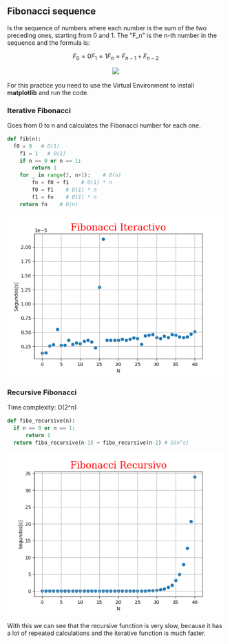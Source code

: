 ## Fibonacci sequence

Is the sequence of numbers where each number is the sum of the two preceding ones, starting from 0 and 1. The "F_n" is the n-th number in the sequence and the formula is:

```math
F_0 = 0
F_1 = 1

F_n = F_{n-1} + F_{n-2}
```

<p align="center">
  <img src="https://user-images.githubusercontent.com/6312342/165682339-436a19de-994d-4366-ae0a-bb533000af22.png">
</p>

For this practice you need to use the Virtual Environment to install **matplotlib** and run the code.

### Iterative Fibonacci

Goes from 0 to n and calculates the Fibonacci number for each one.

```python
def fib(n):
  f0 = 0   # O(1)
    f1 = 1   # O(1)
    if n == 0 or n == 1:
        return 1
    for _ in range(2, n+1):    # O(n)
        fn = f0 + f1    # O(1) * n
        f0 = f1    # O(1) * n
        f1 = fn    # O(1) * n
    return fn    # O(n)
```

<p align="center">
  <img src="./Fibonacci Iteractivo.png">
</p>

### Recursive Fibonacci

Time complexity: O(2^n)

```python
def fibo_recursive(n):
  if n == 0 or n == 1:
      return 1
  return fibo_recursive(n-1) + fibo_recursive(n-2) # O(n^c)
```

<p align="center">
  <img src="./Fibonacci Recursivo.png">
</p>

With this we can see that the recursive function is very slow, because it has a lot of repeated calculations and the iterative function is much faster.